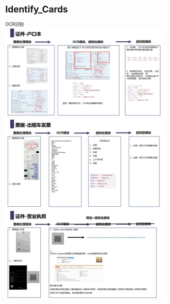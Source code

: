# Identify_Cards
OCR识别
![Image text](img/幻灯片1.JPG)
![Image text](img/幻灯片2.JPG)
![Image text](img/幻灯片3.JPG)

